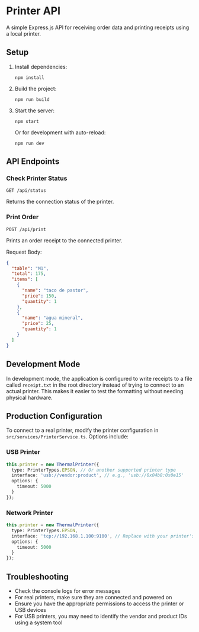# Printer API

A simple Express.js API for receiving order data and printing receipts using a local printer.

## Setup

1. Install dependencies:
   ```
   npm install
   ```

2. Build the project:
   ```
   npm run build
   ```

3. Start the server:
   ```
   npm start
   ```

   Or for development with auto-reload:
   ```
   npm run dev
   ```

## API Endpoints

### Check Printer Status
```
GET /api/status
```

Returns the connection status of the printer.

### Print Order
```
POST /api/print
```

Prints an order receipt to the connected printer.

Request Body:
```json
{
  "table": "M1",
  "total": 175,
  "items": [
    {
      "name": "taco de pastor",
      "price": 150,
      "quantity": 1
    },
    {
      "name": "agua mineral",
      "price": 25,
      "quantity": 1
    }
  ]
}
```

## Development Mode

In development mode, the application is configured to write receipts to a file called `receipt.txt` in the root directory instead of trying to connect to an actual printer. This makes it easier to test the formatting without needing physical hardware.

## Production Configuration

To connect to a real printer, modify the printer configuration in `src/services/PrinterService.ts`. Options include:

### USB Printer
```typescript
this.printer = new ThermalPrinter({
  type: PrinterTypes.EPSON, // Or another supported printer type
  interface: 'usb://vendor:product', // e.g., 'usb://0x04b8:0x0e15'
  options: {
    timeout: 5000
  }
});
```

### Network Printer
```typescript
this.printer = new ThermalPrinter({
  type: PrinterTypes.EPSON,
  interface: 'tcp://192.168.1.100:9100', // Replace with your printer's IP and port
  options: {
    timeout: 5000
  }
});
```

## Troubleshooting

- Check the console logs for error messages
- For real printers, make sure they are connected and powered on
- Ensure you have the appropriate permissions to access the printer or USB devices
- For USB printers, you may need to identify the vendor and product IDs using a system tool 